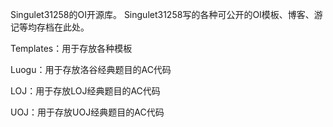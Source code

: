 Singulet31258的OI开源库。
Singulet31258写的各种可公开的OI模板、博客、游记等均存档在此处。

Templates：用于存放各种模板

Luogu：用于存放洛谷经典题目的AC代码

LOJ：用于存放LOJ经典题目的AC代码

UOJ：用于存放UOJ经典题目的AC代码


